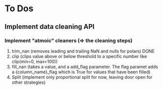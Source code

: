 # To Dos

## Implement data cleaning API

### Implement "atmoic" cleaners (=> the cleaning steps)

1. trim_nan (removes leading and trailing NaN and nulls for polars) DONE
2. clip (clips value above or below threshold to a specific number like clip(min=0, max=100))
3. fill_nan (takes a value, and a add_flag parameter. The flag paramet adds a {column_name}_flag which is True for values that have been filled)
4. Split (implement only proportional split for now, leaving door open for other strategies)
